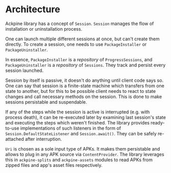 Architecture
============

Ackpine library has a concept of `Session`. `Session` manages the flow of installation or uninstallation process.

One can launch multiple different sessions at once, but can't create them directly. To create a session, one needs to use `PackageInstaller` or `PackageUninstaller`.

In essence, `PackageInstaller` is a _repository_ of `ProgressSessions`, and `PackageUninstaller` is a _repository_ of `Sessions`. They track and persist every session launched.

Session by itself is passive, it doesn't do anything until client code says so. One can say that session is a finite-state machine which transfers from one state to another, but for this to be possible client needs to react to state changes and call necessary methods on the session. This is done to make sessions persistable and suspendable.

If any of the steps while the session is active is interrupted (e.g. with process death), it can be re-executed later by examining last session's state and executing the steps which weren't finished. The library provides ready-to-use implementations of such listeners in the form of `Session.DefaultStateListener` and `Session.await()`. They can be safely re-attached after interruption.

`Uri` is chosen as a sole input type of APKs. It makes them persistable and allows to plug in any APK source via `ContentProvider`. The library leverages this in `ackpine-splits` and `ackpine-assets` modules to read APKs from zipped files and app's asset files respectively.